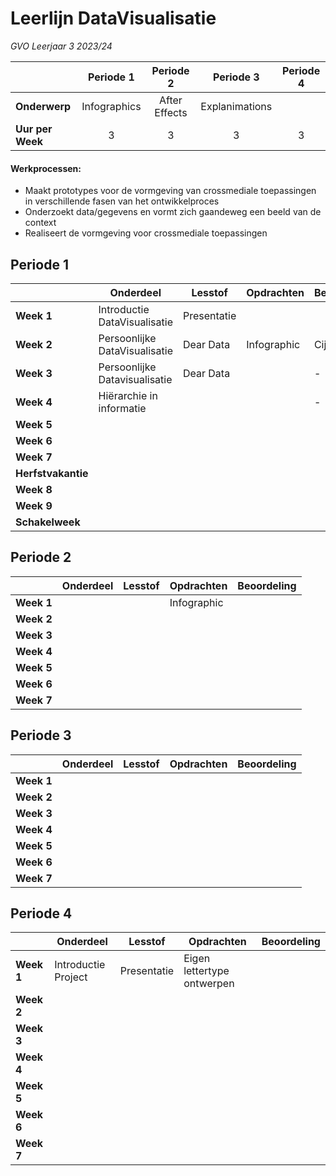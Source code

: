 # Leerlijn DataVisualisatie 
*GVO Leerjaar 3 2023/24*

|| Periode 1  | Periode 2  | Periode 3  | Periode 4  |
|---|:---:|:---:|:---:|:---:|
|**Onderwerp**|Infographics|After Effects|Explanimations||
|**Uur per Week**|3|3|3|3|



#### Werkprocessen:

- Maakt prototypes voor de vormgeving van crossmediale toepassingen in verschillende fasen van  het ontwikkelproces
- Onderzoekt data/gegevens en vormt zich gaandeweg een beeld van de context
- Realiseert de vormgeving voor crossmediale toepassingen





## Periode 1

|   |  **Onderdeel** | **Lesstof**  | **Opdrachten**  | **Beoordeling**
|---|---|---|---|---|
|**Week 1**|Introductie DataVisualisatie| Presentatie | ||
|**Week 2**|Persoonlijke DataVisualisatie|Dear Data| Infographic |Cijfer|
|**Week 3**|Persoonlijke Datavisualisatie|Dear Data| |-
|**Week 4**|Hiërarchie in informatie|| |-
|**Week 5**||||
|**Week 6**||||
|**Week 7**||||
|**Herfstvakantie**|
|**Week 8**||   |
|**Week 9**||||
|**Schakelweek**|   |   |   |


## Periode 2

|   |  **Onderdeel** | **Lesstof**  | **Opdrachten**  | **Beoordeling**|
|---|---|---|---|---|
|**Week 1**||    | Infographic |
|**Week 2**||||
|**Week 3**||||
|**Week 4**||||
|**Week 5**||||
|**Week 6**||||
|**Week 7**||||

## Periode 3

|   |  **Onderdeel** | **Lesstof**  | **Opdrachten**  | **Beoordeling**|
|---|---|---|---|---|
|**Week 1**||  | |
|**Week 2**||||
|**Week 3**||||
|**Week 4**||||
|**Week 5**||||
|**Week 6**||||
|**Week 7**||||

## Periode 4

|   |  **Onderdeel** | **Lesstof**  | **Opdrachten**  | **Beoordeling**|
|---|---|---|---|---|
|**Week 1**|Introductie Project| Presentatie | Eigen lettertype ontwerpen |
|**Week 2**||||
|**Week 3**||||
|**Week 4**||||
|**Week 5**||||
|**Week 6**||||
|**Week 7**||||